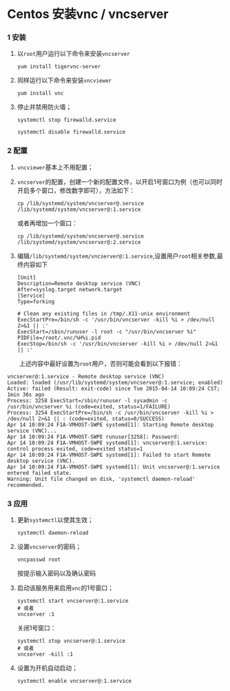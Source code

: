 # Centos 安装vnc / vncserver

### 1 安装

1. 以`root`用户运行以下命令来安装`vncserver`

   `yum install tigervnc-server `

2. 同样运行以下命令来安装`vncviewer`

   `yum install vnc`

3. 停止并禁用防火墙；

   `systemctl stop firewalld.service`

   `systemctl disable firewalld.service`

### 2 配置

1. `vncviewer`基本上不用配置；

2. `vncserver`的配置，创建一个新的配置文件，以开启1号窗口为例（也可以同时开启多个窗口，修改数字即可），方法如下：

   ```shell
   cp /lib/systemd/system/vncserver@.service /lib/systemd/system/vncserver@:1.service
   ```

   或者再增加一个窗口：
   ```shell
   cp /lib/systemd/system/vncserver@.service /lib/systemd/system/vncserver@:2.service
   ```

3. 编辑`/lib/systemd/system/vncserver@:1.service`,设置用户`root`相关参数,最终内容如下

   ```shell
   [Unit]
   Description=Remote desktop service (VNC)
   After=syslog.target network.target
   [Service]
   Type=forking

   # Clean any existing files in /tmp/.X11-unix environment
   ExecStartPre=/bin/sh -c '/usr/bin/vncserver -kill %i > /dev/null 2>&1 || :'
   ExecStart=/sbin/runuser -l root -c "/usr/bin/vncserver %i"
   PIDFile=/root/.vnc/%H%i.pid
   ExecStop=/bin/sh -c '/usr/bin/vncserver -kill %i > /dev/null 2>&1 || :'
   ```

　　上述内容中最好设置为`root`用户，否则可能会看到以下报错：


   ```shell
vncserver@:1.service - Remote desktop service (VNC)
   Loaded: loaded (/usr/lib/systemd/system/vncserver@:1.service; enabled)
   Active: failed (Result: exit-code) since Tue 2015-04-14 10:09:24 CST; 1min 36s ago
  Process: 3258 ExecStart=/sbin/runuser -l sysadmin -c /usr/bin/vncserver %i (code=exited, status=1/FAILURE)
  Process: 3254 ExecStartPre=/bin/sh -c /usr/bin/vncserver -kill %i > /dev/null 2>&1 || : (code=exited, status=0/SUCCESS)
Apr 14 10:09:24 F1A-VMHOST-SWPE systemd[1]: Starting Remote desktop service (VNC)...
Apr 14 10:09:24 F1A-VMHOST-SWPE runuser[3258]: Password:
Apr 14 10:09:24 F1A-VMHOST-SWPE systemd[1]: vncserver@:1.service: control process exited, code=exited status=1
Apr 14 10:09:24 F1A-VMHOST-SWPE systemd[1]: Failed to start Remote desktop service (VNC).
Apr 14 10:09:24 F1A-VMHOST-SWPE systemd[1]: Unit vncserver@:1.service entered failed state.
Warning: Unit file changed on disk, 'systemctl daemon-reload' recommended.
   ```


### 3 应用

1. 更新`systemctl`以使其生效；

   `systemctl daemon-reload `

2. 设置`vncserver`的密码；

    `vncpasswd root`

   按提示输入密码以及确认密码

3. 启动该服务用来启用`vnc`的1号窗口；

   ```shell
   systemctl start vncserver@:1.service  
   # 或者
   vncserver :1 
   ```

   关闭1号窗口：

   ```shell
   systemctl stop vncserver@:1.service   
   # 或者 
   vncserver -kill :1
   ```

4. 设置为开机自动启动；
   ```
   systemctl enable vncserver@:1.service
   ```


